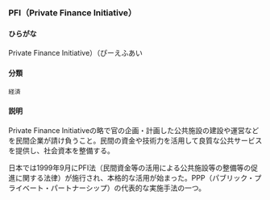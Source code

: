 <div style="display:none;">

## [あ行](securities-terms?id=あ行)
## [か行](securities-terms?id=か行)
## [さ行](securities-terms?id=さ行)
## [た行](securities-terms?id=た行)
## [な行](securities-terms?id=な行)
## [は行](securities-terms?id=は行)
## [ま行](securities-terms?id=ま行)
## [や行](securities-terms?id=や行)
## [ら行](securities-terms?id=ら行)
## [わ行](securities-terms?id=わ行)
## [英数字・記号](securities-terms?id=英数字・記号)

</div>

### PFI（Private Finance Initiative）

#### ひらがな

Private Finance Initiative）（ぴーえふあい

#### 分類

`経済`

#### 説明

Private Finance Initiativeの略で官の企画・計画した公共施設の建設や運営などを民間企業が請け負うこと。民間の資金や技術力を活用して良質な公共サービスを提供し、社会資本を整備する。
 
日本では1999年9月にPFI法（民間資金等の活用による公共施設等の整備等の促進に関する法律）が施行され、本格的な活用が始まった。PPP（パブリック・プライベート・パートナーシップ）の代表的な実施手法の一つ。

